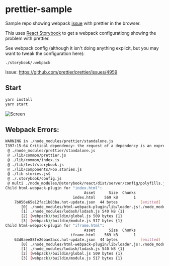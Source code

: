 # prettier-sample

Sample repo showing webpack [issue](https://github.com/prettier/prettier/issues/4959) with prettier in the browser.

This uses [React Storybook](https://github.com/storybooks/storybook) to get a webpack configurationg showing the problem with prettier.

See webpack config (although it isn't doing anything explicit, but you may want to tweak the configuration here):

    ./storybook/.webpack

Issue: https://github.com/prettier/prettier/issues/4959

## Start

```bash
yarn install
yarn start
```

![Screen](https://user-images.githubusercontent.com/185555/44324527-08924780-a4aa-11e8-9b15-2e96f58ea0f8.gif)

## Webpack Errors:

```bash
WARNING in ./node_modules/prettier/standalone.js
7397:15-64 Critical dependency: the request of a dependency is an expression
 @ ./node_modules/prettier/standalone.js
 @ ./lib/common/prettier.js
 @ ./lib/common/index.js
 @ ./lib/test/storybook.js
 @ ./lib/components/Foo.stories.js
 @ ./lib stories.js$
 @ ./.storybook/config.js
 @ multi ./node_modules/@storybook/react/dist/server/config/polyfills.js ./node_modules/@storybook/react/dist/server/config/globals.js (webpack)-hot-middleware/client.js?reload=true ./.storybook/config.js
Child html-webpack-plugin for "index.html":
                                   Asset      Size  Chunks             Chunk Names
                              index.html    569 kB       1
    7b056e65e12fac1b83ba.hot-update.json  44 bytes          [emitted]
       [0] ./node_modules/html-webpack-plugin/lib/loader.js!./node_modules/@storybook/react/dist/server/index.html.ejs 1.7 kB {1}
       [1] ./node_modules/lodash/lodash.js 540 kB {1}
       [2] (webpack)/buildin/global.js 509 bytes {1}
       [3] (webpack)/buildin/module.js 517 bytes {1}
Child html-webpack-plugin for "iframe.html":
                                   Asset      Size  Chunks             Chunk Names
                             iframe.html    569 kB       1
    63d0aee88fe26bae2acc.hot-update.json  44 bytes          [emitted]
       [0] ./node_modules/html-webpack-plugin/lib/loader.js!./node_modules/@storybook/react/dist/server/iframe.html.ejs 1.16 kB {1}
       [1] ./node_modules/lodash/lodash.js 540 kB {1}
       [2] (webpack)/buildin/global.js 509 bytes {1}
       [3] (webpack)/buildin/module.js 517 bytes {1}
```
